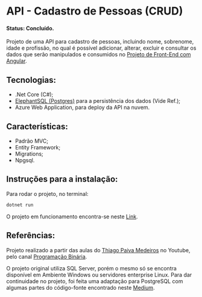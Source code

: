 # API - Cadastro de Pessoas (CRUD)
#### Status: Concluído.
Projeto de uma API para cadastro de pessoas, incluindo nome, sobrenome, idade e profissão, no qual é possível adicionar, alterar, excluir e consultar os dados que serão manipulados e consumidos no [Projeto de Front-End com Angular](https://github.com/juliocesargama/Angular-CRUD).

## Tecnologias:
- .Net Core (C#);
- [ElephantSQL (Postgres)](https://www.elephantsql.com/) para a persistência dos dados (Vide Ref.);
- Azure Web Application, para deploy da API na nuvem.

## Características:
- Padrão MVC;
- Entity Framework;
- Migrations;
- Npgsql.

## Instruções para a instalação:

Para rodar o projeto, no terminal:
```sh
dotnet run
```

O projeto em funcionamento encontra-se neste [Link](https://api-crud-jcgama.azurewebsites.net/api/persons).


## Referências:
Projeto realizado a partir das aulas do [Thiago Paiva Medeiros](https://github.com/thiagopaivamed) no Youtube, pelo canal [Programação Binária](https://youtube.com/playlist?list=PLTESsx8-vfPnQ-s4jM-jGrYQMOVg7t1u6).

O projeto original utiliza SQL Server, porém o mesmo só se encontra disponível em Ambiente Windows ou servidores enterprise Linux. Para dar continuidade no projeto, foi feita uma adaptação para PostgreSQL com algumas partes do código-fonte encontrado neste [Medium](https://medium.com/@RobertKhou/getting-started-with-entity-framework-core-postgresql-c6fa09681624). 
